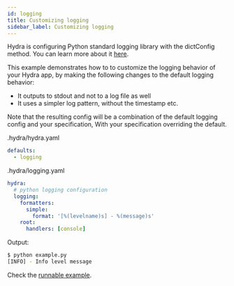 ```yaml
---
id: logging
title: Customizing logging
sidebar_label: Customizing logging
---
```

Hydra is configuring Python standard logging library with the dictConfig method. You can learn more about it [here](https://docs.python.org/3/howto/logging.html).
 
This example demonstrates how to to customize the logging behavior of your Hydra app, by making the following changes
to the default logging behavior:

 * It outputs to stdout and not to a log file as well
 * It uses a simpler log pattern, without the timestamp etc.

Note that the resulting config will be a combination of the default logging config and your specification,
With your specification overriding the default.

.hydra/hydra.yaml
```yaml
defaults:
  - logging
```

.hydra/logging.yaml
```yaml
hydra:
  # python logging configuration
  logging:
    formatters:
      simple:
        format: '[%(levelname)s] - %(message)s'
    root:
      handlers: [console]
```

Output:

```bash
$ python example.py
[INFO] - Info level message
```

Check the [runnable example](https://github.com/facebookresearch/hydra/tree/master/demos/99_hydra_configuration/logging).